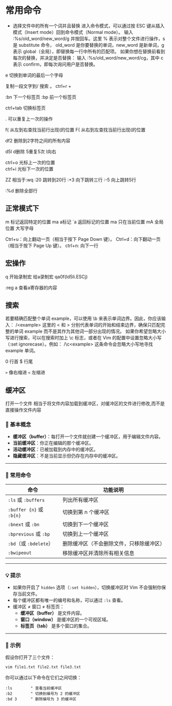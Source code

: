 # 常用命令

- 选择文件中的所有一个词并且替换
进入命令模式，可以通过按 ESC 键从插入模式（Insert mode）回到命令模式（Normal mode）。
输入 :%s/old_word/new_word/g 并按回车。这里 % 表示对整个文件进行操作，s 是 substitute 命令，
old_word 是你要替换的单词，new_word 是新单词，g 表示 global（全局），即替换每一行中所有的匹配项。
如果你想在替换前看到每次的替换，并决定是否替换：
输入 :%s/old_word/new_word/cg，其中 c 表示 confirm，即每次询问用户是否替换。

e 切换到单词的最后一个字母

复制一段文字到/ 搜索 。 ctrl+r + 


:bn 下一个标签页
:bp 前一个标签页

ctrl+tab 切换标签页


. 可以重复上一次的操作

f( 从左到右查找当前行出现(的位置
F( 从右到左查找当前行出现(的位置

df2 删除到2字符之间的所有内容

d5l d删除 5重复5次 l向右

ctrl+o 光标上一次的位置  
ctrl+i 光标下一次的位置 



ZZ 相当于:wq
:20 跳转到20行
:+3 向下跳转三行
:-5 向上跳转5行

:%d 删除全部行



## 正常模式下 

m 标记返回特定的位置 ma a标记   `a 返回标记的位置
ma 只在当前位置
mA 全局位置 大写字母

Ctrl+u：向上翻动一页（相当于按下 Page Down 键）。
Ctrl+d：向下翻动一页（相当于按下 Page Up 键）。
ctrl+n: 向下一行
## 宏操作

q 开始录制宏
给a录制宏
qa0f(ld5li.ESCj)

:reg a  查看a寄存器的内容

## 搜索

若要精确匹配整个单词 example，可以使用 \b 来表示单词边界。因此，你应该输入：
/\<example\>
这里的 \< 和 \> 分别代表单词的开始和结束边界，确保只匹配完整的单词 example 而不是其作为其他词一部分出现的情况。
如果你希望忽略大小写进行搜索，可以在搜索时加上 \c 标志，或者在 Vim 的配置中设置忽略大小写（:set ignorecase）。例如：
/\c\<example\>
这条命令会忽略大小写地寻找 example 单词。



0 行首  $ 行尾

`>` 像右缩进
`<` 左缩进

## 缓冲区

打开一个文件 相当于将文件内容加载到缓冲区，对缓冲区的文件进行修改,而不是直接操作文件内容

### 🌟 基本概念

- **缓冲区（buffer）**：每打开一个文件就创建一个缓冲区，用于编辑文件内容。
- **当前缓冲区**：你正在编辑的那个缓冲区。
- **活动缓冲区**：已被加载到内存中的缓冲区。
- **隐藏缓冲区**：不是当前显示但仍存在内存中的缓冲区。

---

### 🔧 常用命令

| 命令                      | 功能说明                 |
|-------------------------|----------------------|
| `:ls` 或 `:buffers`      | 列出所有缓冲区              |
| `:buffer {n}` 或 `:b{n}` | 切换到第 n 个缓冲区          |
| `:bnext` 或 `:bn`        | 切换到下一个缓冲区            |
| `:bprevious` 或 `:bp`    | 切换到上一个缓冲区            |
| `:bd`（或 `:bdelete`）     | 删除缓冲区（不会删除文件，只移除缓冲区） |
| `:bwipeout`             | 移除缓冲区并清除所有相关信息       |

---

### 💡 提示

- 如果你开启了 `hidden` 选项（`:set hidden`），切换缓冲区时 Vim 不会强制你保存当前文件。
- 每个缓冲区都有唯一的编号和名称，可以通过 `:ls` 查看。
- 缓冲区 ≠ 窗口 ≠ 标签页：
    - **缓冲区（buffer）** 是文件内容。
    - **窗口（window）** 是缓冲区的一个可视区域。
    - **标签页（tab）** 是多个窗口的集合。

---

### 🧪 示例

假设你打开了三个文件：
```bash
vim file1.txt file2.txt file3.txt
```

你可以通过以下命令在它们之间切换：
```vim
:ls        " 查看当前缓冲区
:b2        " 切换到编号为 2 的缓冲区
:bd 3      " 删除编号为 3 的缓冲区
```


